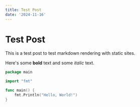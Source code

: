 ```yaml
---
title: Test Post
date: '2024-11-16'
---
```


# Test Post

This is a test post to test markdown rendering with static sites.

Here's some **bold** text and some *italic* text.

```go
package main

import "fmt"

func main() {
    fmt.Println("Hello, World!")
}
```

